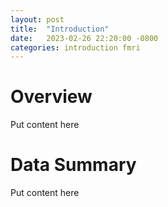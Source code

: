 ```yaml
---
layout: post
title:  "Introduction"
date:   2023-02-26 22:20:00 -0800
categories: introduction fmri
---
```

# Overview

Put content here


# Data Summary

Put content here
